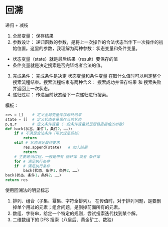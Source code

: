 # 回溯

递归 + 减枝

1. 全局变量： 保存结果
2. 参数设计： 递归函数的参数，是将上一次操作的合法状态当作下一次操作的初始位置。这里的参数，我理解为两种参数：状态变量和条件变量。

- 状态变量（state）就是最后结果（result）要保存的值
- 条件变量就是决定搜索是否完毕或者合法的值。

3. 完成条件： 完成条件是决定 状态变量和条件变量 在取什么值时可以判定整个搜索流程结束。搜索流程结束有两种含义： 搜索成功并保存结果 和 搜索失败并返回上一次状态。
4. 递归过程： 传递当前状态给下一次递归进行搜索。

模板：

```python
res = []    # 定义全局变量保存最终结果
state = []  # 定义状态变量保存当前状态
p,q,r       # 定义条件变量（一般条件变量就是题目直接给的参数）
def back(状态，条件1，条件2，……):
    if # 不满足合法条件（可以说是剪枝）
        return
    elif # 状态满足最终要求
        res.append(state)   # 加入结果
        return
    # 主要递归过程，一般是带有 循环体 或者 条件体
    for # 满足执行条件
    if  # 满足执行条件
        back(状态，条件1，条件2，……)
back(状态，条件1，条件2，……)
return res
```

使用回溯法的明显标志

1. 排列、组合（子集、幂集、字符全排列）。 在传值时，对于排列问题，是要删掉单个用过的元素；组合问题，是删掉前面所有的元素。
2. 数组、字符串，给定一个特定的规则，尝试搜索迭代找到某个解。
3. 二维数组下的 DFS 搜索（八皇后、黄金矿工、数独）
